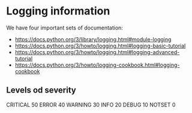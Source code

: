 # Logging information

We have four important sets of documentation: 

* https://docs.python.org/3/library/logging.html#module-logging
* https://docs.python.org/3/howto/logging.html#logging-basic-tutorial
* https://docs.python.org/3/howto/logging.html#logging-advanced-tutorial
* https://docs.python.org/3/howto/logging-cookbook.html#logging-cookbook

## Levels od severity

CRITICAL 50
ERROR 40
WARNING 30
INFO 20
DEBUG 10
NOTSET 0